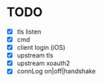 # TODO

- [x] tls listen
- [x] cmd
- [x] client login (iOS)
- [x] upstream tls
- [x] upstream xoauth2
- [x] connLog on|off|handshake
